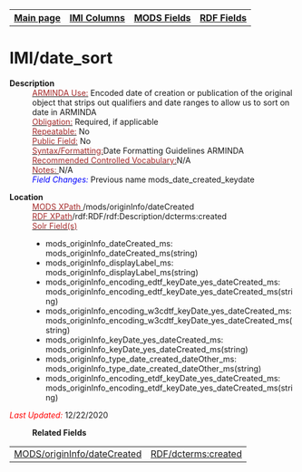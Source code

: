<html>

<body>
<table style="width:100%">
  <tr>
    <th><a href="index.md">Main page</a></th>
	<th><a href="IMI.md">IMI Columns</a></th>
    <th><a href="MODS.md">MODS Fields</a></th>
    <th><a href="RDF.md">RDF Fields</a></th>
  </tr>
</table>
<h1>IMI/date_sort</h1>
<dl>
  <dt><b>Description</b></dt>
  <dd><ins><font color="brown">ARMINDA Use:</font></ins>   Encoded date of creation or publication of the original object that strips out qualifiers and date ranges to allow us to sort on date in ARMINDA  </dd>
  <dd><ins><font color="brown">Obligation:</font></ins>  Required, if applicable</dd>
  <dd><ins><font color="brown">Repeatable:</font></ins> No</dd>
  <dd><ins><font color="brown">Public Field:</font></ins> No</dd>
  <dd><ins><font color="brown">Syntax/Formatting:</font></ins>Date Formatting Guidelines ARMINDA</dd>
  <dd><ins><font color="brown">Recommended Controlled Vocabulary:</font></ins>N/A</dd>
  <dd><ins><font color="brown">Notes: </font></ins>N/A</dd>
  <dd><font color="blue"><i>Field Changes: </i></font>Previous name mods_date_created_keydate</dd>
</dl>
<dl>
    <dt><b>Location</b></dt>
		<dd> <ins><font color="brown">MODS XPath </font></ins>/mods/originInfo/dateCreated</dd>
		<dd> <ins><font color="brown">RDF XPath</font></ins>/rdf:RDF/rdf:Description/dcterms:created</dd>
		<dd> <ins><font color="brown">Solr Field(s)</font></ins>
			<ul>
				<li>  mods_originInfo_dateCreated_ms: mods_originInfo_dateCreated_ms(string)</li>
				<li>  mods_originInfo_displayLabel_ms: mods_originInfo_displayLabel_ms(string)</li>
				<li>  mods_originInfo_encoding_edtf_keyDate_yes_dateCreated_ms: mods_originInfo_encoding_edtf_keyDate_yes_dateCreated_ms(string)</li>
				<li>  mods_originInfo_encoding_w3cdtf_keyDate_yes_dateCreated_ms: mods_originInfo_encoding_w3cdtf_keyDate_yes_dateCreated_ms(string)</li>
				<li>  mods_originInfo_keyDate_yes_dateCreated_ms: mods_originInfo_keyDate_yes_dateCreated_ms(string)</li>
				<li>  mods_originInfo_type_date_created_dateOther_ms: mods_originInfo_type_date_created_dateOther_ms(string)</li>
				<li>  mods_originInfo_encoding_etdf_keyDate_yes_dateCreated_ms: mods_originInfo_encoding_etdf_keyDate_yes_dateCreated_ms(string)</li>
			</ul>
		</dd>
</dl>
	<p><font color="red"><i>Last Updated: </i></font>12/22/2020</p>
<dl>
	<dd><b>Related Fields</b></dd>
		<table>
			<td><a href="mods.originInfo.dateCreated.md">MODS/originInfo/dateCreated</a></td>
			<td><a href="rdf.dcterms.created.md">RDF/dcterms:created</a></td>
		</table>
</dl>
</body>
</html>
